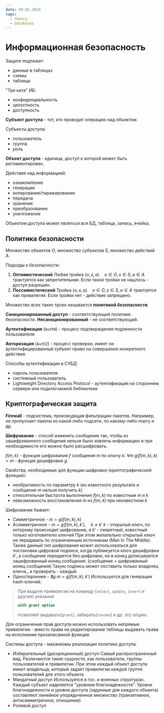 ```yaml
---
date: 09.02.2024
tags:
  - theory
  - databases
---
```

# Информационная безопасность
Защите подлежат:
- данные в таблицах
- схемы
- таблицы

"Три кита" ИБ:
- конфиденциальность
- целостность
- доступность

**Субъект доступа** - тот, кто проводит операцию над объектом.

Субъекты доступа:
- пользователь
- группа
- роль

**Объект доступа** - единица, доступ к которой может быть регламентирован.

Действия над информацией:
- ознакомление
- генерация
- копирование/тиражирование
- передача
- хранение
- преобразование
- уничтожение

Объектом доступа может являться вся БД, таблица, запись, ячейка.

## Политика безопасности
Множество объектов $O$, множество субъектов $S$, множество действий $A$.

Подходы к безопасности:
1. **Оптимистический**
   Любая тройка $\langle o,s,a\rangle\quad o\in O, s\in S, a\in A$ трактуется как запретительная. Если такой тройки не нашлось - доступ разрешен.
2. **Пессимистический**
   Тройка $\langle o,s,a\rangle\quad o\in O, s\in S, a\in A$ трактуется как привилегия. Если тройки нет - действие запрещено.

Множество всех таких троек называется **политикой безопасности**.

**Санкционированный доступ** - соответствующий политике безопасности. **Несанкционированный** - не соответствующий.

**Аутентификация** (`AuthN`) - процесс подтверждения подлинности пользователя.

**Авторизация** (`AuthZ`) - процесс проверки, имеет ли аутентифицированный субъект право на совершение конкретного действия.

Способы аутентификации в СУБД:
- пароль пользователя
- системный пользователь
- Lightweight Directory Access Protocol - аутентификация на стороннем сервере или подключаемой библиотеке

## Криптографическая защита
**Firewall** - подсистема, производящая фильтрацию пакетов. Например, не пропускает пакеты из какой-либо подсети, по какому-либо порту и др.

**Шифрование** - способ изменить сообщение так, чтобы из зашифрованного сообщения нельзя было извлечь информацию и при необходимости его можно было расшифровать.

$f(m,k)$ - функция шифрования $f$ сообщения $m$ по ключу $k$.
$\forall m \;g(f(m,k),k)=m$ - функция дешифровки $g$.

Свойства, необходимые для функции шифровки (криптографической функции):
- необратимость по параметру $k$ (из известного результата и сообщения $m$ нельзя получить $k$)
- относительная быстрота выполнения $f(m,k)$ по известным $m$ и $k$
- невозможность восстановления $m$ из $f(m,k)$ при неизвестном $k$

Шифрование бывает:
- Симметричное - $m=g(f(m,k),k)$
- Асимметричное - $m=g(f(m,k),k'),\quad k\neq k'$
  $k$ - открытый ключ, по которому происходит шифрование, а $k'$ - секретный, известный только изготовителю ключей
  При этом желательно открытый ключ не передавать по ограниченным источникам (Man In The Middle).
  Также данный тип шифрования может использоваться для постановки цифровой подписи, когда публикуется ключ дешифровки $k'$, а сообщение передается без шифровки, но в конец дописывается зашифрованный конец сообщения. (сообщение + шифрованный конец сообщения) Такую подпись может поставить только владелец ключа., а проверить - каждый.
- Одностороннее - $\nexists g\; m=g(f(m,k),k')$
  Используется для генерации hash-ключей.

> При выдаче привилегии на команду (`select`, `update`, `insert` и другие) указание
> ```sql
> with grant option
> ```
> позволяет выдавать(`grant`), забирать(`revoke`) и др. эту опцию.

Для ограничения прав доступа можно использовать непрямые привилегии - вместо права на редактирование таблицы выдавать права на исполнение презаписанной функции.

Системы доступа - механизмы реализации политики доступа.
- Избирательный (дискреционный) доступ
  Самый распространенный вид.
  Различаются такие сущности, как пользователи, группы пользователей и привилегии. При этом каждый объект доступа имеет владельца, который задает привилегии каждой группе пользователей для этого объекта.
- Мандатный доступ
  Используется в гос. и военных структурах.
  Каждый субъект наделяется "уровнем благонадежности". Уровни благонадежности и уровни доступа (заданные для каждого объекта) составляют линейное упорядоченное множество (транзитивное, антисимметричное,  отношение)
- Ролевой доступ